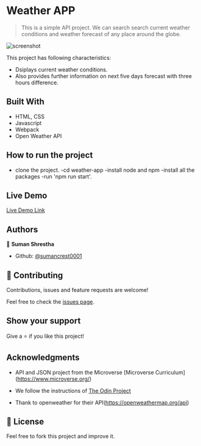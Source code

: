 # Weather APP

> This is a simple API project. We can search search current weather conditions and weather forecast of any place around the globe.

![screenshot](img/screenshot.png)

This project has following characteristics:
  - Dsiplays current weather conditions.
  - Also provides further information on next five days forecast with three hours difference.
  
## Built With

- HTML, CSS
- Javascript
- Webpack
- Open Weather API

## How to run the project

- clone the project.
-cd weather-app
-install node and npm
-install all the packages
-run 'npm run start'.

## Live Demo

[Live Demo Link](https://majovanilla.github.io/weather-app/)

## Authors
👤 **Suman Shrestha**

- Github: [@sumancrest0001](https://github.com/sumancrest0001)

## 🤝 Contributing

Contributions, issues and feature requests are welcome!

Feel free to check the [issues page](https://majovanilla.github.io/weather-app/issues).

## Show your support

Give a ⭐️ if you like this project!

## Acknowledgments

- API and JSON project from the Microverse [Microverse Curriculum] (https://www.microverse.org/)
- We follow the instructions of [The Odin Project](https://www.theodinproject.com/courses/javascript/lessons/weather-app)

- Thank to openweather for their API(https://openweathermap.org/api)

## 📝 License

Feel free to fork this project and improve it.
